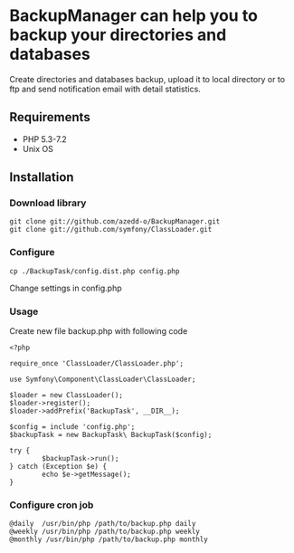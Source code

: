 # BackupManager can help you to backup your directories and databases

Create directories and databases backup, upload it to local directory or to ftp and send notification email with detail statistics.

## Requirements

 * PHP 5.3-7.2
 * Unix OS
 
## Installation

### Download library

    git clone git://github.com/azedd-o/BackupManager.git
    git clone git://github.com/symfony/ClassLoader.git
    
### Configure

    cp ./BackupTask/config.dist.php config.php
    
Change settings in config.php 

### Usage

Create new file backup.php with following code

    <?php

    require_once 'ClassLoader/ClassLoader.php';

    use Symfony\Component\ClassLoader\ClassLoader;

    $loader = new ClassLoader();
    $loader->register();
    $loader->addPrefix('BackupTask', __DIR__);

    $config = include 'config.php';
    $backupTask = new BackupTask\ BackupTask($config);

    try {
            $backupTask->run();
    } catch (Exception $e) {
            echo $e->getMessage();
    }


### Configure cron job

    @daily  /usr/bin/php /path/to/backup.php daily
    @weekly /usr/bin/php /path/to/backup.php weekly
    @monthly /usr/bin/php /path/to/backup.php monthly




